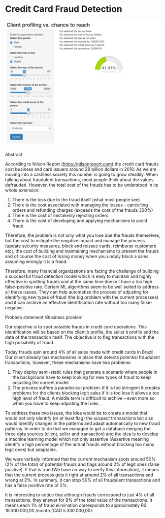 

# Credit Card Fraud Detection


![](https://github.com/stantaov/CSML1000/blob/master/Assignment%202/shinyapp.jpg)


Abstract

According to Nilson Report (https://nilsonreport.com) the credit card frauds cost business and card issuers around 28 billion dollars in 2018. As we are moving into a cashless society this number is going to grow steadily. When talking about fraudulent transactions, most people think about the values defrauded. However, the total cost of the frauds has to be understood in its whole extension:

1) There is the loss due to the fraud itself (what most people see)
2) There is the cost associated with managing the losses – cancelling orders and refunding charges (exceeds
the cost of the frauds 300%)
3) There is the cost of mistakenly rejecting orders
4) There is the cost of developing and applying mechanisms to avoid fraud.

Therefore, the problem is not only what you lose due the frauds themselves, but the cost to mitigate the negative impact and manage the process (update security measures, block and reissue cards, reimburse customers etc), the cost of building and maintaining mechanisms to prevent the frauds and of course the cost of losing money when you unduly block a sales assuming wrongly it is a fraud.

Therefore, many financial organizations are facing the challenge of building a successful fraud detection model which is easy to maintain and highly effective in spotting frauds and at the same time doesn ́t have a too high false-positive rate. Certain ML algorithms seem to be well suited to address all these issues. They can help automatize the process of adjusting for identifying new types of fraud (the big problem with the current processes) and it can archive an effective identification rate without too many false-negative.

Problem statement /Business problem

Our objective is to spot possible frauds in credit card operations. This identification will be based on the client ́s profile, the seller ́s profile and the data of the transaction itself. The objective is to flag transactions with the high possibility of fraud.

Today frauds spin around 4% of all sales made with credit cards in Brazil. Our client already has mechanisms in place that detects potential fraudulent transactions, however, these mechanisms have two problems:
1) They deploy semi-static rules that generate a scenario where people in the background have to keep looking for new types of fraud to keep adjusting the current model.
2) The process suffers a paradoxical problem: if it is too stringent it creates problems for the clients blocking legit sales if it is too lose it allows a too high level of fraud. A middle term is difficult to archive – even more so when you have to keep adjusting the rules.

To address these two issues, the idea would be to create a model that would not only identify (or at least flag) the suspect transactions but also would identify changes in the patterns and adapt automatically to new fraud patterns.
In order to do that we managed to get a database merging the three data sources (client, seller and transaction) and the idea is to develop a machine learning model which not only assertive (Assertive meaning identify a high percentage of the actual frauds without blocking too many legit ones) but adaptable.

We were verbally informed that the current mechanism spots around 50% (2% of the total) of potential frauds and flags around 2% of legit ones (false positive). If that is true (We have no way to verify this information), it means that the current process gets it right at around 2% of all transactions and wrong at 2%. In summary, it can stop 50% of all fraudulent transactions and has a false positive rate of 2%.

It is interesting to notice that although frauds correspond to just 4% of all transactions, they answer for 8% of the total value of the transactions. It means each 1% of fraud elimination corresponds to approximately R$ 16.000.000,00 /month (CAD 5.330.000,00).
